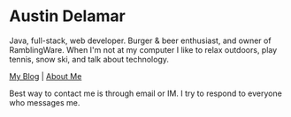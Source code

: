 # Austin Delamar

Java, full-stack, web developer. Burger & beer enthusiast, and owner of RamblingWare. When I'm not at my computer I like to relax outdoors, play tennis, snow ski, and talk about technology.

[My Blog](https://www.ramblingware.com/) | [About Me](https://www.ramblingware.com/author/austin-delamar)

Best way to contact me is through email or IM. I try to respond to everyone who messages me.

